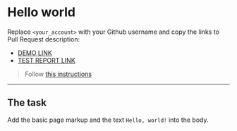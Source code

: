 # Hello world
Replace `<your_account>` with your Github username and copy the links to Pull Request description:
- [DEMO LINK](https://studyHITHUB.github.io/layout_hello-world/)
- [TEST REPORT LINK](https://studyHITHUB.github.io/layout_hello-world/report/html_report/)

> Follow [this instructions](https://mate-academy.github.io/layout_task-guideline/#how-to-solve-the-layout-tasks-on-github)
___

## The task 
Add the basic page markup and the text `Hello, world!` into the body.
